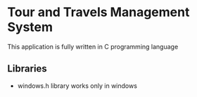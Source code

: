 # Tour and Travels Management System
  This application is fully written in C programming language
  
## Libraries
- windows.h library works only in windows
